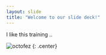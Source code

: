 ```yaml
---
layout: slide
title: "Welcome to our slide deck!"
---
```


I like this training ..

![octofez](https://octodex.github.com/images/octofez.png)
{: .center}
